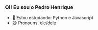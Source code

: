 ### Oi! Eu sou o Pedro Henrique

- 🌱 Estou estudando: Python e Javascript
- 😄 Pronouns: ele/dele




